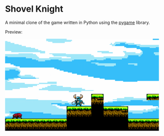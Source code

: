 # Shovel Knight
A minimal clone of the game written in Python using the [pygame](https://www.pygame.org/) library.

Preview:

![](assets/demo.gif)
